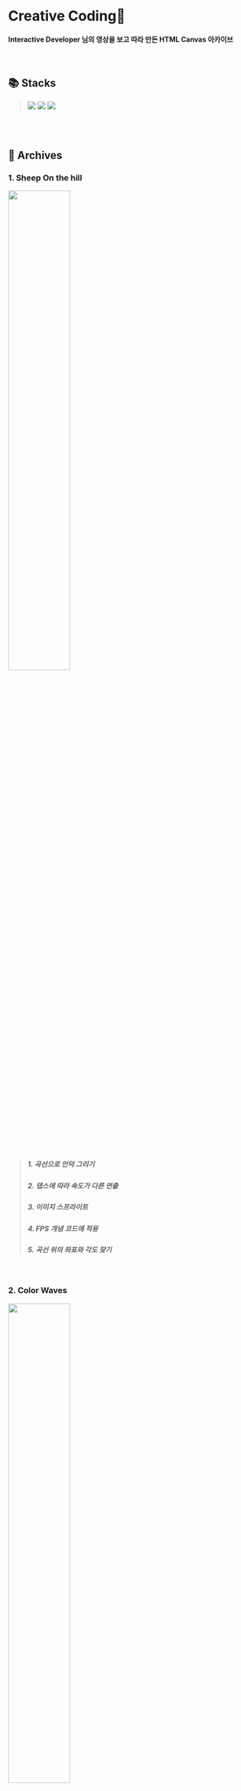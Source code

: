# Creative Coding🐙
#### **Interactive Developer** 님의 영상을 보고 따라 만든 HTML Canvas 아카이브
</br>

## 📚 Stacks
> <img src="https://img.shields.io/badge/JavaScript-F7DF1E?style=for-the-badge&logo=JavaScript&logoColor=black"> <img src="https://img.shields.io/badge/HTML5-E34F26?style=for-the-badge&logo=HTML5&logoColor=white"> <img src="https://img.shields.io/badge/CSS3-1572B6?style=for-the-badge&logo=CSS3&logoColor=white">
</br>
</br>


## 🪸 Archives
### 1. Sheep On the hill
<img src="https://user-images.githubusercontent.com/93391058/198867840-1bda8733-1c95-4d3e-a19a-4c38f48a57ae.gif" width="50%">

> ##### 1. 곡선으로 언덕 그리기
> ##### 2. 뎁스에 따라 속도가 다른 연출
> ##### 3. 이미지 스프라이트
> ##### 4. FPS 개념 코드에 적용
> ##### 5. 곡선 위의 좌표와 각도 찾기
</br>

### 2. Color Waves
<img src="https://user-images.githubusercontent.com/93391058/200107642-776d1f31-970f-4e3a-97f1-f862fa0e0e94.gif" width="50%">


> ##### 1. 이미지로부터 color 추출하기
> ##### 2. 이미지 픽셀 단위로 나누기
> ##### 3. 물결 효과 나타내기
</br>

### 3. hanging box
<img src="https://user-images.githubusercontent.com/93391058/201605557-bec9cdec-4619-4dde-9b08-266d5031f0a0.gif" width="50%">


> ##### 1. 마우스 클릭 위치 + 움직인 위치 표시
> ##### 2. 도형 원하는 개수만큼 표시하기 
> ##### 3. 마우스로 도형 움직이기
</br>

### 4. Color gradation
<img src="https://user-images.githubusercontent.com/93391058/201607031-bc02aec1-eb2b-43c6-a9d6-56d3bfe9706c.gif" width="50%">


> ##### 1. 원하는 색조합 사용하기 
</br>


### 5.Bouncing string
<img src="https://user-images.githubusercontent.com/93391058/203931510-ce397b57-da57-4ca3-b01a-1e972a034789.gif" width="50%">


> ##### 1. HTML canvas quadraticCurveTo 함수 
</br>


### 6. Pinball
<img src="https://user-images.githubusercontent.com/93391058/203931510-ce397b57-da57-4ca3-b01a-1e972a034789.gif" width="50%">


> ##### 1. HTML canvas quadraticCurveTo 함수 
</br>

